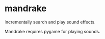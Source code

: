 mandrake
========

Incrementally search and play sound effects.

Mandrake requires pygame for playing sounds.
